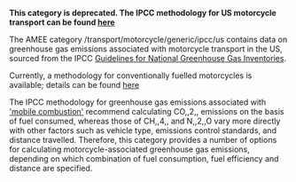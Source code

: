 **This category is deprecated. The IPCC methodology for US motorcycle
transport can be found
[here](US_road_transport_with_alternative_fuels_by_IPCC)**

The AMEE category /transport/motorcycle/generic/ipcc/us contains data on
greenhouse gas emissions associated with motorcycle transport in the US,
sourced from the IPCC [Guidelines for National Greenhouse Gas
Inventories](http://www.ipcc-nggip.iges.or.jp/).

Currently, a methodology for conventionally fuelled motorcycles is
available; details can be found
[here](US_conventional_fuel_motorcycle_transport_IPCC)

The IPCC methodology for greenhouse gas emissions associated with
['mobile
combustion'](http://www.ipcc-nggip.iges.or.jp/public/2006gl/pdf/2_Volume2/V2_3_Ch3_Mobile_Combustion.pdf)
recommend calculating CO,,2,, emissions on the basis of fuel consumed,
whereas those of CH,,4,, and N,,2,,O vary more directly with other
factors such as vehicle type, emissions control standards, and distance
travelled. Therefore, this category provides a number of options for
calculating motorcycle-associated greenhouse gas emissions, depending on
which combination of fuel consumption, fuel efficiency and distance are
specified.
